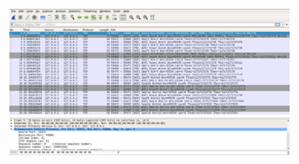 ![Figure 1: TCP Server and TCP Client Communication on Loopback IP address in Blocking Mode](Images/tcp_blocking.png)
